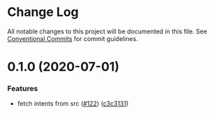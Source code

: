 # Change Log

All notable changes to this project will be documented in this file.
See [Conventional Commits](https://conventionalcommits.org) for commit guidelines.

# 0.1.0 (2020-07-01)


### Features

* fetch intents from src ([#122](https://github.com/mikbry/Ziiircom/issues/122)) ([c3c3131](https://github.com/mikbry/Ziiircom/commit/c3c313129cb9d2e33b8198474d6402b08a4a9d5a))
